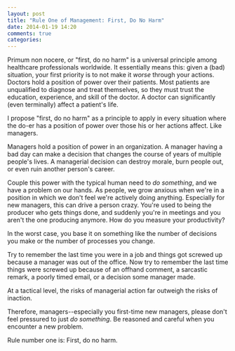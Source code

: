 ```yaml
---
layout: post
title: "Rule One of Management: First, Do No Harm"
date: 2014-01-19 14:20
comments: true
categories:
---
```


Primum non nocere, or "first, do no harm" is a universal principle among healthcare professionals worldwide. It essentially means this: given a (bad) situation, your first priority is to not make it _worse_ through your actions. Doctors hold a position of power over their patients. Most patients are unqualified to diagnose and treat themselves, so they must trust the education, experience, and skill of the doctor. A doctor can significantly (even terminally) affect a patient's life.

I propose "first, do no harm" as a principle to apply in every situation where the do-er has a position of power over those his or her actions affect. Like managers.

Managers hold a position of power in an organization. A manager having a bad day can make a decision that changes the course of years of multiple people's lives. A managerial decision can destroy morale, burn people out, or even ruin another person's career.

Couple this power with the typical human need  to _do something_, and we have a problem on our hands.  As people, we grow anxious when we're in a position in which we don't feel we're actively doing anything. Especially for new managers, this can drive a person crazy.  You're used to being the producer who gets things done, and suddenly you're in meetings and you aren't the one producing anymore.  How do you measure your productivity?

In the worst case, you base it on something like the number of decisions you make or the number of processes you change.

Try to remember the last time you were in a job and things got screwed up because a manager was out of the office.  Now try to remember the last time things were screwed up because of an offhand comment, a sarcastic remark, a poorly timed email, or a decision some manager made.

At a tactical level, the risks of managerial action far outweigh the risks of inaction.

Therefore, managers--especially you first-time new managers, please don't feel pressured to just _do something_. Be reasoned and careful when you encounter a new problem.

Rule number one is: First, do no harm.

